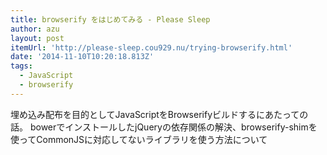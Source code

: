 ```yaml
---
title: browserify をはじめてみる - Please Sleep
author: azu
layout: post
itemUrl: 'http://please-sleep.cou929.nu/trying-browserify.html'
date: '2014-11-10T10:20:18.813Z'
tags:
  - JavaScript
  - browserify
---
```

埋め込み配布を目的としてJavaScriptをBrowserifyビルドするにあたっての話。
bowerでインストールしたjQueryの依存関係の解決、browserify-shimを使ってCommonJSに対応してないライブラリを使う方法について
